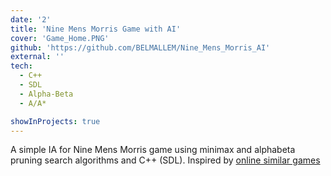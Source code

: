```yaml
---
date: '2'
title: 'Nine Mens Morris Game with AI'
cover: 'Game_Home.PNG'
github: 'https://github.com/BELMALLEM/Nine_Mens_Morris_AI'
external: ''
tech:
  - C++
  - SDL
  - Alpha-Beta
  - A/A*

showInProjects: true
---
```


A simple IA for Nine Mens Morris game using minimax and alphabeta pruning search algorithms and C++ (SDL).
Inspired by [online similar games](https://www.pog.com/games/nine_mens_morris)
